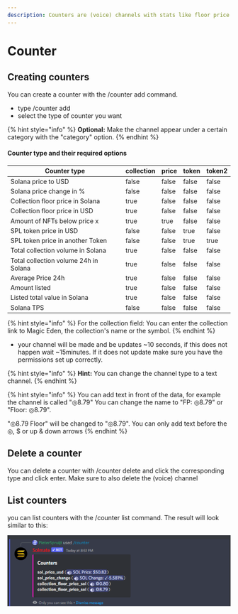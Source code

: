 ```yaml
---
description: Counters are (voice) channels with stats like floor price in SOL
---
```


# Counter

## Creating counters

You can create a counter with the /counter add command.

* type /counter add
* select the type of counter you want

{% hint style="info" %}
**Optional:** Make the channel appear under a certain category with the "category" option.
{% endhint %}

#### Counter type and their required options

<table><thead><tr><th>Counter type</th><th data-type="checkbox">collection</th><th data-type="checkbox">price</th><th data-type="checkbox">token</th><th data-type="checkbox">token2</th></tr></thead><tbody><tr><td>Solana price to USD</td><td>false</td><td>false</td><td>false</td><td>false</td></tr><tr><td>Solana price change in %</td><td>false</td><td>false</td><td>false</td><td>false</td></tr><tr><td>Collection floor price in Solana</td><td>true</td><td>false</td><td>false</td><td>false</td></tr><tr><td>Collection floor price in USD</td><td>true</td><td>false</td><td>false</td><td>false</td></tr><tr><td>Amount of NFTs below price x</td><td>true</td><td>true</td><td>false</td><td>false</td></tr><tr><td>SPL token price in USD</td><td>false</td><td>false</td><td>true</td><td>false</td></tr><tr><td>SPL token price in another Token</td><td>false</td><td>false</td><td>true</td><td>true</td></tr><tr><td>Total collection volume in Solana</td><td>true</td><td>false</td><td>false</td><td>false</td></tr><tr><td>Total collection volume 24h in Solana</td><td>true</td><td>false</td><td>false</td><td>false</td></tr><tr><td>Average Price 24h</td><td>true</td><td>false</td><td>false</td><td>false</td></tr><tr><td>Amount listed</td><td>true</td><td>false</td><td>false</td><td>false</td></tr><tr><td>Listed total value in Solana</td><td>true</td><td>false</td><td>false</td><td>false</td></tr><tr><td>Solana TPS</td><td>false</td><td>false</td><td>false</td><td>false</td></tr></tbody></table>

{% hint style="info" %}
For the collection field: You can enter the collection link to Magic Eden, the collection's name or the symbol.
{% endhint %}

* your channel will be made and be updates \~10 seconds, if this does not happen wait \~15minutes. If it does not update make sure you have the permissions set up correctly.

{% hint style="info" %}
**Hint:** You can change the channel type to a text channel.
{% endhint %}

{% hint style="info" %}
You can add text in front of the data, for example the channel is called "◎8.79" You can change the name to "FP: ◎8.79" or "Floor: ◎8.79".

&#x20;"◎8.79 Floor" will be changed to "◎8.79". You can only add text before the ◎, $ or up & down arrows
{% endhint %}

## Delete a counter

You can delete a counter with /counter delete and click the corresponding type and click enter. Make sure to also delete the (voice) channel

## List counters

you can list counters with the /counter list command. The result will look similar to this:

![](<../.gitbook/assets/image (11) (1).png>)
